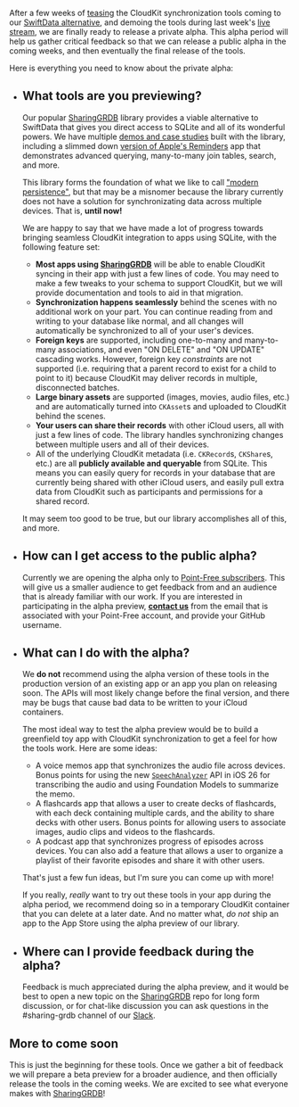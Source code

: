 After a few weeks of [teasing][twitter tease] the CloudKit synchronization tools coming to our
[SwiftData alternative], and demoing the tools during last week's [live stream], we are finally 
ready to release a private alpha. This alpha period will help us gather critical feedback so that 
we can release a public alpha in the coming weeks, and then eventually the final release of the 
tools.

Here is everything you need to know about the private alpha:

[SwiftData alternative]: http://github.com/pointfreeco/sharing-grdb
[live stream]: /episodes/ep329-point-free-live-a-vision-for-modern-persistence
[twitter tease]: https://x.com/pointfreeco/status/1925944881853174212

* ## What tools are you previewing?

  Our popular [SharingGRDB] library provides a viable alternative to SwiftData that gives you 
  direct access to SQLite and all of its wonderful powers. We have multiple [demos and case studies]
  built with the library, including a slimmed down [version of Apple's Reminders] app that 
  demonstrates advanced querying, many-to-many join tables, search, and more.

  This library forms the foundation of what we like to call ["modern persistence"], but that may be
  a misnomer because the library currently does not have a solution for synchronizating data across
  multiple devices. That is, **until now!**

  We are happy to say that we have made a lot of progress towards bringing seamless CloudKit 
  integration to apps using SQLite, with the following feature set:

  * **Most apps using [SharingGRDB]** will be able to enable CloudKit syncing 
  in their app with just a few lines of code. You may need to make a few tweaks to your schema to 
  support CloudKit, but we will provide documentation and tools to aid in that migration.
  * **Synchronization happens seamlessly** behind the scenes with no additional work on your part.
  You can continue reading from and writing to your database like normal, and all changes will 
  automatically be synchronized to all of your user's devices.
  * **Foreign keys** are supported, including one-to-many and many-to-many associations, and even
  "ON DELETE" and "ON UPDATE" cascading works. However, foreign key _constraints_ are not supported
  (i.e. requiring that a parent record to exist for a child to point to it) because CloudKit may 
  deliver records in multiple, disconnected batches.
  * **Large binary assets** are supported (images, movies, audio files, etc.) and are automatically 
  turned into `CKAsset`s and uploaded to CloudKit behind the scenes. 
  * **Your users can share their records** with other iCloud users, all with just a few
  lines of code. The library handles synchronizing changes between multiple users and all 
  of their devices.
  * All of the underlying CloudKit metadata (i.e. `CKRecord`s, `CKShare`s, etc.) are all **publicly
  available and queryable** from SQLite. This means you can easily query for records in your 
  database that are currently being shared with other iCloud users, and easily pull extra data
  from CloudKit such as participants and permissions for a shared record.

  It may seem too good to be true, but our library accomplishes all of this, and more.

[GRDB]: http://github.com/groue/grdb.swift
["modern persistence"]: /collections/modern-persistence
[version of Apple's Reminders]: https://github.com/pointfreeco/sharing-grdb/tree/main/Examples/Reminders
[demos and case studies]: https://github.com/pointfreeco/sharing-grdb/tree/main/Examples
[SharingGRDB]: http://github.com/pointfreeco/sharing-grdb

* ## How can I get access to the public alpha?

  Currently we are opening the alpha only to [Point-Free subscribers](/pricing). This will give us
  a smaller audience to get feedback from and an audience that is already familiar with our work.
  If you are interested in participating in the alpha preview, 
  [**contact us**](mailto:support@pointfree.co) from the email that is associated with your 
  Point-Free account, and provide your GitHub username.

* ## What can I do with the alpha?

  We **do not** recommend using the alpha version of these tools in the production version of an
  existing app or an app you plan on releasing soon. The APIs will most likely change before
  the final version, and there may be bugs that cause bad data to be written to your iCloud 
  containers.

  The most ideal way to test the alpha preview would be to build a greenfield toy app with CloudKit
  synchronization to get a feel for how the tools work. Here are some ideas:

  * A voice memos app that synchronizes the audio file across devices. Bonus points for using the 
  new [`SpeechAnalyzer`] API in iOS 26 for transcribing the audio and using Foundation Models to 
  summarize the memo.
  * A flashcards app that allows a user to create decks of flashcards, with each deck containing 
  multiple cards, and the ability to share decks with other users. Bonus points for allowing users
  to associate images, audio clips and videos to the flashcards.
  * A podcast app that synchronizes progress of episodes across devices. You can also add a feature
  that allows a user to organize a playlist of their favorite episodes and share it with other 
  users.

  That's just a few fun ideas, but I'm sure you can come up with more!

  If you really, _really_ want to try out these tools in your app during the alpha period, we 
  recommend doing so in a temporary CloudKit container that you can delete at a later date. And no
  matter what, _do not_ ship an app to the App Store using the alpha preview of our library.

[`SpeechAnalyzer`]: https://developer.apple.com/documentation/speech/speechanalyzer

* ## Where can I provide feedback during the alpha?

  Feedback is much appreciated during the alpha preview, and it would be best to open a new topic
  on the [SharingGRDB][SharingGRDB discussions] repo for long form discussion, or for chat-like 
  discussion you can ask questions in the #sharing-grdb channel of our [Slack].

[SharingGRDB discussions]: http://github.com/pointfreeco/sharing-grdb/discussions
[Slack]: http://pointfree.co/slack-invite

## More to come soon

This is just the beginning for these tools. Once we gather a bit of feedback we will prepare a 
beta preview for a broader audience, and then officially release the tools in the coming weeks.
We are excited to see what everyone makes with [SharingGRDB]!
